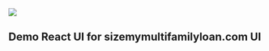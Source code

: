 <div id='build-status'>
  <img src='https://travis-ci.org/gpolyn/react-ui-fha-multifamily.svg?branch=master'>
</div>
<h2>
Demo React UI for sizemymultifamilyloan.com UI
</h2>
